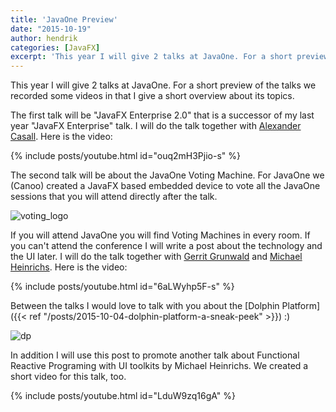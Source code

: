 ```yaml
---
title: 'JavaOne Preview'
date: "2015-10-19"
author: hendrik
categories: [JavaFX]
excerpt: 'This year I will give 2 talks at JavaOne. For a short preview of the talks we recorded some videos in that I give a short overview about its topics.'
---
```

This year I will give 2 talks at JavaOne. For a short preview of the talks we recorded some videos in that I give a short overview about its topics.

The first talk will be "JavaFX Enterprise 2.0" that is a successor of my last year "JavaFX Enterprise" talk. I will do the talk together with [Alexander Casall](https://twitter.com/sialcasa). Here is the video:

{% include posts/youtube.html id="ouq2mH3Pjio-s" %}

The second talk will be about the JavaOne Voting Machine. For JavaOne we (Canoo) created a JavaFX based embedded device to vote all the JavaOne sessions that you will attend directly after the talk.

![voting_logo](/posts/guigarage-legacy/voting_logo-1024x571.png)

If you will attend JavaOne you will find Voting Machines in every room. If you can't attend the conference I will write a post about the technology and the UI later. I will do the talk together with [Gerrit Grunwald](https://twitter.com/hanSolo_) and [Michael Heinrichs](https://twitter.com/net0pyr). Here is the video:

{% include posts/youtube.html id="6aLWyhp5F-s" %}

Between the talks I would love to talk with you about the [Dolphin Platform]({{< ref "/posts/2015-10-04-dolphin-platform-a-sneak-peek" >}}) :)

![dp](/posts/guigarage-legacy/dp-1024x255.png)

In addition I will use this post to promote another talk about Functional Reactive Programing with UI toolkits by Michael Heinrichs. We created a short video for this talk, too.

{% include posts/youtube.html id="LduW9zq16gA" %}
